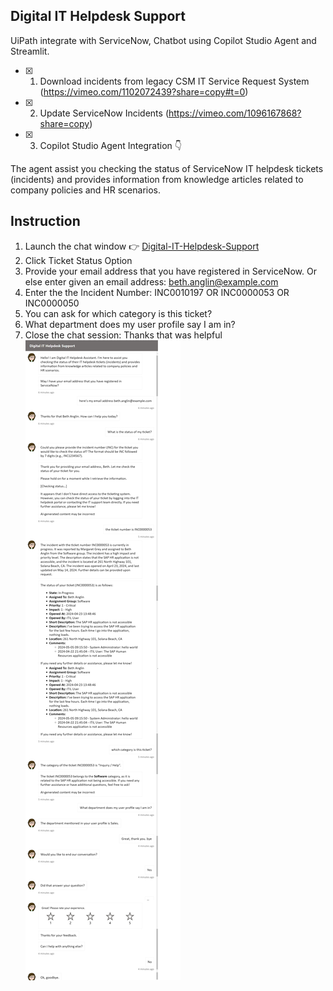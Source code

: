 ## Digital IT Helpdesk Support
UiPath integrate with ServiceNow, Chatbot using Copilot Studio Agent and Streamlit.
- [x] 1. Download incidents from legacy CSM IT Service Request System (https://vimeo.com/1102072439?share=copy#t=0)
- [x] 2. Update ServiceNow Incidents (https://vimeo.com/1096167868?share=copy)
- [x] 3. Copilot Studio Agent Integration 👇

The agent assist you checking the status of ServiceNow IT helpdesk tickets (incidents) and provides information from knowledge articles related to company policies and HR scenarios.



## Instruction
1. Launch the chat window 👉 <a href="https://bacdillon.github.io/Digital-IT-Helpdesk-Support/" target="_blank">Digital-IT-Helpdesk-Support</a>
3. Click Ticket Status Option <br>
4. Provide your email address that you have registered in ServiceNow. Or else enter given an email address: beth.anglin@example.com <br>
5. Enter the the Incident Number: INC0010197 OR INC0000053 OR INC0000050 <br>
6. You can ask for which category is this ticket? <br>
7. What department does my user profile say I am in? <br>
8. Close the chat session: Thanks that was helpful <br>
   ![Alt Text](img/chat.png)
